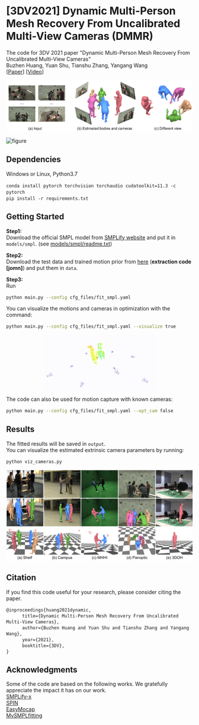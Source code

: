 # \[3DV2021\] Dynamic Multi-Person Mesh Recovery From Uncalibrated Multi-View Cameras (DMMR)
The code for 3DV 2021 paper "Dynamic Multi-Person Mesh Recovery From Uncalibrated Multi-View Cameras"<br>
Buzhen Huang, Yuan Shu, Tianshu Zhang, Yangang Wang<br>
\[[Paper](https://arxiv.org/pdf/2110.10355.pdf)\]  \[[Video](https://www.bilibili.com/video/BV1Qq4y1d78S)\]

![figure](/images/teaser.jpg)


![figure](/images/video.gif)

## Dependencies
Windows or Linux, Python3.7

```conda install pytorch torchvision torchaudio cudatoolkit=11.3 -c pytorch```<br>
```pip install -r requirements.txt```


## Getting Started
**Step1:**<br>
Download the official SMPL model from [SMPLify website](http://smplify.is.tuebingen.mpg.de/) and put it in ```models/smpl```. (see [models/smpl/readme.txt](./models/smpl/readme.txt))<br>

**Step2:**<br>
Download the test data and trained motion prior from [here](https://pan.baidu.com/s/1jHXXp7xuPAYWoivD60gPdA) (**extraction code \[jomn\]**) and put them in ```data```.<br>

**Step3:**<br>
Run 
```bash
python main.py --config cfg_files/fit_smpl.yaml
```

You can visualize the motions and cameras in optimization with the command:<br>
```bash
python main.py --config cfg_files/fit_smpl.yaml --visualize true
```

<div align="center" width="100%">
      <img style="max-height: 300px; max-width: 300px;" align="center" width="100%" class="image" src="/images/optimize.gif" >
</div>

The code can also be used for motion capture with known cameras:<br>
```bash
python main.py --config cfg_files/fit_smpl.yaml --opt_cam false
```


## Results
The fitted results will be saved in ```output```.<br>
You can visualize the estimated extrinsic camera parameters by running:<br>
```bash
python viz_cameras.py
```

![figure](/images/results.jpg)

## Citation
If you find this code useful for your research, please consider citing the paper.
```
@inproceedings{huang2021dynamic,
      title={Dynamic Multi-Person Mesh Recovery From Uncalibrated Multi-View Cameras}, 
      author={Buzhen Huang and Yuan Shu and Tianshu Zhang and Yangang Wang},
      year={2021},
      booktitle={3DV},
}
```

## Acknowledgments
Some of the code are based on the following works. We gratefully appreciate the impact it has on our work.<br>
[SMPLify-x](https://github.com/vchoutas/smplify-x)<br>
[SPIN](https://github.com/nkolot/SPIN)<br>
[EasyMocap](https://github.com/zju3dv/EasyMocap)<br>
[MvSMPLfitting](https://github.com/boycehbz/MvSMPLfitting)<br>